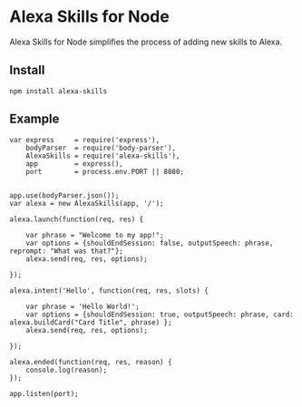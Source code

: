 # Alexa Skills for Node
Alexa Skills for Node simplifies the process of adding new skills to Alexa. 

## Install
`npm install alexa-skills`

## Example
```
var express 	= require('express'),
	bodyParser 	= require('body-parser'),
	AlexaSkills = require('alexa-skills'),
	app			= express(),
	port 		= process.env.PORT || 8080;


app.use(bodyParser.json());
var alexa = new AlexaSkills(app, '/');

alexa.launch(function(req, res) {

	var phrase = "Welcome to my app!";
	var options = {shouldEndSession: false, outputSpeech: phrase, reprompt: "What was that?"};
	alexa.send(req, res, options);

});

alexa.intent('Hello', function(req, res, slots) {

	var phrase = 'Hello World!';
	var options = {shouldEndSession: true, outputSpeech: phrase, card: alexa.buildCard("Card Title", phrase) };
	alexa.send(req, res, options);

});

alexa.ended(function(req, res, reason) {
	console.log(reason);
});

app.listen(port);
```
